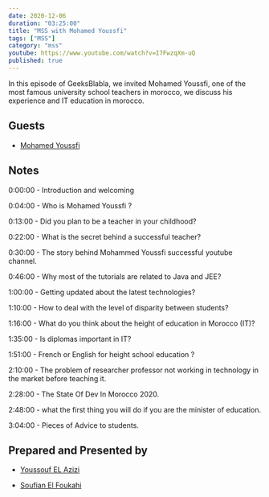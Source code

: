 ```yaml
---
date: 2020-12-06
duration: "03:25:00"
title: "MSS with Mohamed Youssfi"
tags: ["MSS"]
category: "mss"
youtube: https://www.youtube.com/watch?v=I7FwzqXm-uQ
published: true
---
```


In this episode of GeeksBlabla, we invited Mohamed Youssfi, one of the most famous university school teachers in morocco, we discuss his experience and IT education in morocco.

## Guests

- [Mohamed Youssfi](https://www.facebook.com/mohamed.youssfi.9)

## Notes

0:00:00 - Introduction and welcoming

0:04:00 - Who is Mohamed Youssfi ?

0:13:00 - Did you plan to be a teacher in your childhood?

0:22:00 - What is the secret behind a successful teacher?

0:30:00 - The story behind Mohammed Youssfi successful youtube channel.

0:46:00 - Why most of the tutorials are related to Java and JEE?

1:00:00 - Getting updated about the latest technologies?

1:10:00 - How to deal with the level of disparity between students?

1:16:00 - What do you think about the height of education in Morocco (IT)?

1:35:00 - Is diplomas important in IT?

1:51:00 - French or English for height school education ?

2:10:00 - The problem of researcher professor not working in technology in the market before teaching it.

2:28:00 - The State Of Dev In Morocco 2020.

2:48:00 - what the first thing you will do if you are the minister of education.

3:04:00 - Pieces of Advice to students.

## Prepared and Presented by

- [Youssouf EL Azizi](https://elazizi.com/)

- [Soufian El Foukahi](https://twitter.com/soufianelf/)

